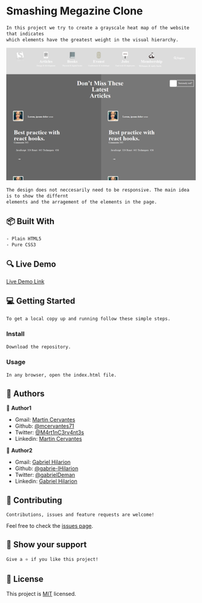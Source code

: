 # Smashing Megazine Clone

    In this project we try to create a grayscale heat map of the website that indicates
    which elements have the greatest weight in the visual hierarchy.

![screenshot](./screenshot.png)

    The design does not neccesarily need to be responsive. The main idea is to show the differnt
    elements and the arragement of the elements in the page.

## :package: Built With

    - Plain HTML5
    - Pure CSS3

## :mag: Live Demo

[Live Demo Link](https://rawcdn.githack.com/mcervantes71/Smashing_Megazine_Clone/77af18f1276c0335a24c0fb066b1e09d135edc74/index.html)

## :computer: Getting Started

    To get a local copy up and running follow these simple steps.

### Install

    Download the repository.

### Usage

    In any browser, open the index.html file.

## :busts_in_silhouette: Authors

👤 **Author1**

- Gmail: [Martin Cervantes](mailto:cervantes.martine@gmail.com)
- Github: [@mcervantes71](https://github.com/mcervantes71)
- Twitter: [@M4rt1nC3rv4nt3s](https://twitter.com/M4rt1nC3rv4nt3s)
- Linkedin: [Martin Cervantes](https://www.linkedin.com/in/cervantesmartin/)

👤 **Author2**

- Gmail: [Gabriel Hilarion](mailto:gabrielhilarion@gmail.com)
- Github: [@gabrie-lHilarion](https://github.com/gabrie-lHilarion)
- Twitter: [@gabrielDeman](https://twitter.com/gabrielDeman)
- Linkedin: [Gabriel Hilarion](https://www.linkedin.com/in/gabrielhilarion/)

## 🤝 Contributing

    Contributions, issues and feature requests are welcome!

Feel free to check the [issues page](../../issues).

## :star2: Show your support

    Give a ⭐️ if you like this project!

## 📝 License

This project is [MIT](lic.url) licensed.
